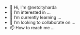 - 👋 Hi, I’m @netcityharda
- 👀 I’m interested in ...
- 🌱 I’m currently learning ...
- 💞️ I’m looking to collaborate on ...
- 📫 How to reach me ...

<!---
netcityharda/netcityharda is a ✨ special ✨ repository because its `README.md` (this file) appears on your GitHub profile.
You can click the Preview link to take a look at your changes.
--->
